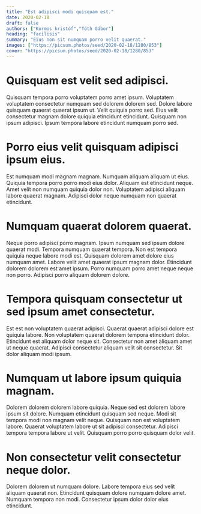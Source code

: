 ```yaml
---
title: "Est adipisci modi quisquam est."
date: 2020-02-18
draft: false 
authors: ["Kormos kristóf","Tóth Gábor"]
heading: "facilisis"
summary: "Eius non sit numquam porro velit quaerat."
images: ["https://picsum.photos/seed/2020-02-18/1280/853"]
cover: "https://picsum.photos/seed/2020-02-18/1280/853"
---
```

# Quisquam est velit sed adipisci.        
Quisquam tempora porro voluptatem porro amet ipsum. Voluptatem voluptatem consectetur numquam sed dolorem dolorem sed. Dolore labore quisquam quaerat quaerat ipsum ut. Velit quiquia porro sed. Eius velit consectetur magnam dolore quiquia etincidunt etincidunt. Quisquam non ipsum adipisci. Ipsum tempora labore etincidunt numquam porro sed.

# Porro eius velit quisquam adipisci ipsum eius.        
Est numquam modi magnam magnam. Numquam aliquam aliquam ut eius. Quiquia tempora porro porro modi eius dolor. Aliquam est etincidunt neque. Amet velit non numquam quiquia dolor non. Voluptatem adipisci aliquam labore quaerat magnam. Adipisci dolor neque numquam non quaerat etincidunt.

# Numquam quaerat dolorem quaerat.        
Neque porro adipisci porro magnam. Ipsum numquam sed ipsum dolore quaerat modi. Tempora numquam quaerat tempora. Non est tempora quiquia neque labore modi est. Quisquam dolorem amet dolore eius numquam amet. Labore velit amet quaerat ipsum magnam dolor. Etincidunt dolorem dolorem est amet ipsum. Porro numquam porro amet neque neque non porro. Adipisci porro aliquam dolorem dolore.

# Tempora quisquam consectetur ut sed ipsum amet consectetur.        
Est est non voluptatem quaerat adipisci. Quaerat quaerat adipisci dolore est quiquia labore. Non voluptatem quaerat dolorem tempora etincidunt dolor. Etincidunt est aliquam dolor neque sit. Consectetur non amet aliquam amet ut neque quaerat. Adipisci consectetur aliquam velit sit consectetur. Sit dolor aliquam modi ipsum.

# Numquam ut labore ipsum quiquia magnam.        
Dolorem dolorem dolorem labore quiquia. Neque sed est dolorem labore ipsum sit dolore. Numquam etincidunt quisquam sed neque. Modi sit tempora modi non magnam velit neque. Quisquam non est voluptatem labore. Quaerat voluptatem labore ut sit adipisci consectetur. Adipisci tempora tempora labore ut velit. Quisquam porro porro quisquam dolor velit.

# Non consectetur velit consectetur neque dolor.        
Dolorem dolorem ut numquam dolore. Labore tempora eius sed velit aliquam quaerat non. Etincidunt quisquam dolore numquam dolore amet. Numquam tempora non modi. Consectetur ipsum dolor dolor eius etincidunt.


